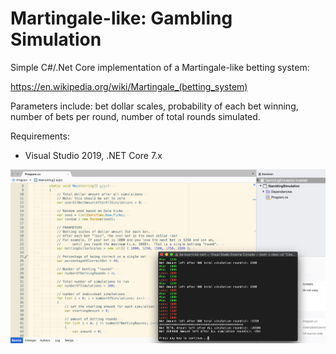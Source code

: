 # Martingale-like: Gambling Simulation
Simple C#/.Net Core implementation of a Martingale-like betting system:

https://en.wikipedia.org/wiki/Martingale_(betting_system)

Parameters include: bet dollar scales, probability of each bet winning, number of bets per round, number of total rounds simulated.

Requirements:
* Visual Studio 2019, .NET Core 7.x

![Gambling Simulation](https://github.com/bartczernicki/GamblingSimulation/blob/master/Images/GamblingSimulationScreen.png)
